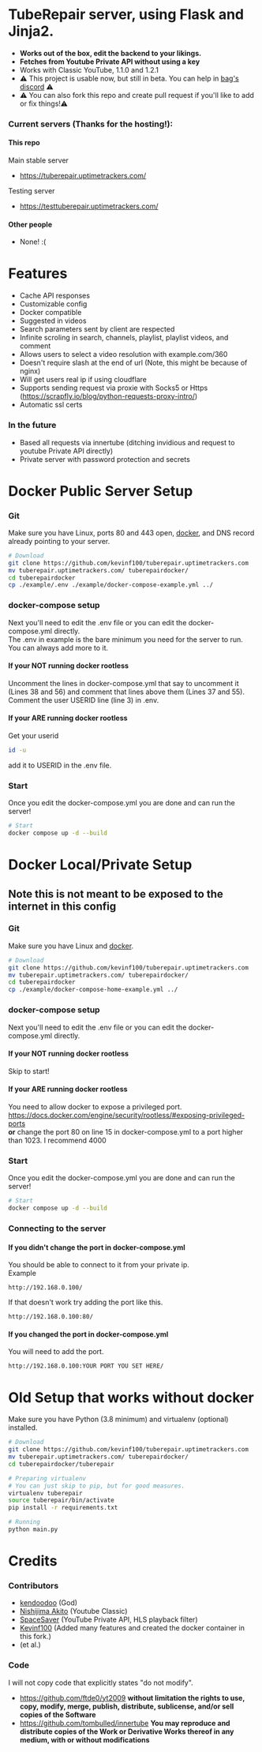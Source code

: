 # TubeRepair server, using Flask and Jinja2.
- __Works out of the box, edit the backend to your likings.__
- __Fetches from Youtube Private API without using a key__
- Works with Classic YouTube, 1.1.0 and 1.2.1
- ⚠️ This project is usable now, but still in beta. You can help in [bag's discord](https://discord.bag-xml.com) ⚠️
- ⚠️ You can also fork this repo and create pull request if you'll like to add or fix things!⚠️

### Current servers (Thanks for the hosting!):
#### This repo
Main stable server
- https://tuberepair.uptimetrackers.com/

Testing server
- https://testtuberepair.uptimetrackers.com/

#### Other people
- None! :(

# Features
- Cache API responses
- Customizable config
- Docker compatible
- Suggested in videos
- Search parameters sent by client are respected
- Infinite scroling in search, channels, playlist, playlist videos, and comment
- Allows users to select a video resolution with example.com/360
- Doesn't require slash at the end of url (Note, this might be because of nginx)
- Will get users real ip if using cloudflare
- Supports sending request via proxie with Socks5 or Https (https://scrapfly.io/blog/python-requests-proxy-intro/)
- Automatic ssl certs

### In the future
- Based all requests via innertube (ditching invidious and request to youtube Private API directly)
- Private server with password protection and secrets

# Docker Public Server Setup

### Git
Make sure you have Linux, ports 80 and 443 open, [docker](https://docs.docker.com/engine/install/), and DNS record already pointing to your server.
```bash
# Download
git clone https://github.com/kevinf100/tuberepair.uptimetrackers.com
mv tuberepair.uptimetrackers.com/ tuberepairdocker/
cd tuberepairdocker
cp ./example/.env ./example/docker-compose-example.yml ../
```
### docker-compose setup
Next you'll need to edit the .env file or you can edit the docker-compose.yml directly.  
The .env in example is the bare minimum you need for the server to run.  
You can always add more to it.  
#### If your NOT running docker rootless
Uncomment the lines in docker-compose.yml that say to uncomment it (Lines 38 and 56) and comment that lines above them (Lines 37 and 55).
Comment the user USERID line (line 3) in .env.
 #### If your ARE running docker rootless
Get your userid
```bash
id -u
```
add it to USERID in the .env file.
 

### Start
Once you edit the docker-compose.yml you are done and can run the server!
```bash
# Start
docker compose up -d --build
```

# Docker Local/Private Setup
## Note this is not meant to be exposed to the internet in this config

### Git
Make sure you have Linux and [docker](https://docs.docker.com/engine/install/).
```bash
# Download
git clone https://github.com/kevinf100/tuberepair.uptimetrackers.com
mv tuberepair.uptimetrackers.com/ tuberepairdocker/
cd tuberepairdocker
cp ./example/docker-compose-home-example.yml ../
```
### docker-compose setup
Next you'll need to edit the .env file or you can edit the docker-compose.yml directly.  
#### If your NOT running docker rootless
Skip to start!
 #### If your ARE running docker rootless
You need to allow docker to expose a privileged port.  
https://docs.docker.com/engine/security/rootless/#exposing-privileged-ports  
__or__
change the port 80 on line 15 in docker-compose.yml to a port higher than 1023. I recommend 4000
 
### Start
Once you edit the docker-compose.yml you are done and can run the server!  
```bash
# Start
docker compose up -d --build
```

### Connecting to the server
#### If you didn't change the port in docker-compose.yml
You should be able to connect to it from your private ip.  
Example
```
http://192.168.0.100/
```
If that doesn't work try adding the port like this.
```
http://192.168.0.100:80/
```

#### If you changed the port in docker-compose.yml
You will need to add the port.
```
http://192.168.0.100:YOUR PORT YOU SET HERE/
```

# Old Setup that works without docker
Make sure you have Python (3.8 minimum) and virtualenv (optional) installed.
```bash
# Download
git clone https://github.com/kevinf100/tuberepair.uptimetrackers.com
mv tuberepair.uptimetrackers.com/ tuberepairdocker/
cd tuberepairdocker/tuberepair

# Preparing virtualenv
# You can just skip to pip, but for good measures.
virtualenv tuberepair
source tuberepair/bin/activate
pip install -r requirements.txt

# Running
python main.py
```

# Credits

### Contributors
- [kendoodoo](https://github.com/kendoodoo) (God)
- [Nishijima Akito](https://github.com/shijimasoft) (Youtube Classic)
- [SpaceSaver](https://github.com/SpaceSaver) (YouTube Private API, HLS playback filter)
- [Kevinf100](https://github.com/kevinf100) (Added many features and created the docker container in this fork.)
- (et al.)

### Code
I will not copy code that explicitly states "do not modify".
- https://github.com/ftde0/yt2009
__without limitation the rights to use, copy, modify, merge, publish, distribute, sublicense, and/or sell copies of the Software__
- https://github.com/tombulled/innertube
__You may reproduce and distribute copies of the Work or Derivative Works thereof in any medium, with or without modifications__
